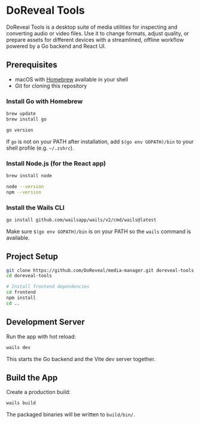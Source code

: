 # DoReveal Tools

DoReveal Tools is a desktop suite of media utilities for inspecting and converting audio or video files. Use it to change formats, adjust quality, or prepare assets for different devices with a streamlined, offline workflow powered by a Go backend and React UI.

## Prerequisites
- macOS with [Homebrew](https://brew.sh/) available in your shell
- Git for cloning this repository

### Install Go with Homebrew
```bash
brew update
brew install go

go version
```
If `go` is not on your PATH after installation, add `$(go env GOPATH)/bin` to your shell profile (e.g. `~/.zshrc`).

### Install Node.js (for the React app)
```bash
brew install node

node --version
npm --version
```

### Install the Wails CLI
```bash
go install github.com/wailsapp/wails/v2/cmd/wails@latest
```
Make sure `$(go env GOPATH)/bin` is on your PATH so the `wails` command is available.

## Project Setup
```bash
git clone https://github.com/DoReveal/media-manager.git doreveal-tools
cd doreveal-tools

# Install frontend dependencies
cd frontend
npm install
cd ..
```

## Development Server
Run the app with hot reload:
```bash
wails dev
```
This starts the Go backend and the Vite dev server together.

## Build the App
Create a production build:
```bash
wails build
```
The packaged binaries will be written to `build/bin/`.

